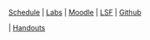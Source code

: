 
<p><a href="{{site.baseurl}}ss2017/ucd/schedule">Schedule</a>
| <a href="{{site.baseurl}}ss2017/ucd/labs">Labs</a>
| <a href="https://moodle.htw-berlin.de/course/view.php?id=12518">Moodle</a>
| <a href="https://lsf.htw-berlin.de/qisserver/rds?state=wsearchv&search=2&veranstaltung.veranstid=126402">LSF</a>
| <a href="https://github.com/htw-imi-ucd">Github</a></p>
| <a href="{{site.baseurl}}ss2017/ucd/handouts">Handouts</a>
